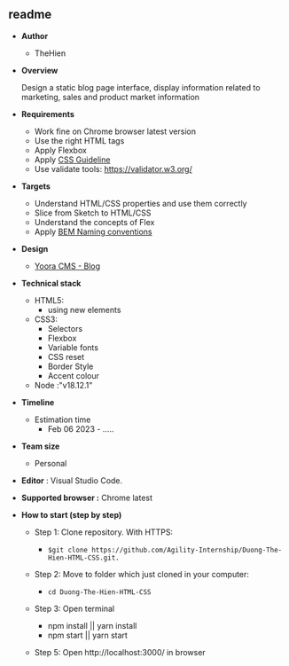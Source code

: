 
## readme
- **Author**
    - TheHien
- **Overview**
    
    Design a static blog page interface, display information related to marketing, sales and product market information
- **Requirements**
    - Work fine on Chrome browser latest version
    - Use the right HTML tags
    - Apply Flexbox
    - Apply [CSS Guideline](https://cssguidelin.es/)
    - Use validate tools: https://validator.w3.org/
- **Targets**
    - Understand HTML/CSS properties and use them correctly
    - Slice from Sketch to HTML/CSS
    - Understand the concepts of Flex
    - Apply [BEM Naming conventions](https://getbem.com/)

- **Design**
    - [Yoora CMS - Blog](https://www.figma.com/file/vxpGwXCoCTOmemQ77z9UYB/Yoora-CMS?node-id=0%3A1988&t=T90XuWtTxa5ltOub-0)

- **Technical stack**
    - HTML5:
        - using new elements
    - CSS3:
        - Selectors
        - Flexbox
        - Variable fonts
        - CSS reset 
        - Border Style
        - Accent colour
    - Node :"v18.12.1"
- **Timeline**
    - Estimation time
        - Feb 06 2023 - …..
    
- **Team size**
    - Personal
- **Editor** : Visual Studio Code.
- **Supported browser :** Chrome latest

- **How to start (step by step)**
    - Step 1: Clone repository.
        With HTTPS: 
         - `$git clone https://github.com/Agility-Internship/Duong-The-Hien-HTML-CSS.git.`
    - Step 2: Move to folder which just cloned in your computer:
         - `cd Duong-The-Hien-HTML-CSS`
    - Step 3: Open terminal 
        - npm install || yarn install
        - npm start || yarn start
    
    -   Step 5: Open http://localhost:3000/ in browser

